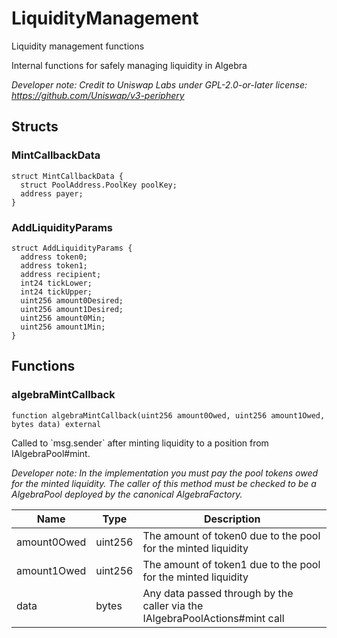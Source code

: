 

# LiquidityManagement


Liquidity management functions

Internal functions for safely managing liquidity in Algebra

*Developer note: Credit to Uniswap Labs under GPL-2.0-or-later license:
https://github.com/Uniswap/v3-periphery*


## Structs
### MintCallbackData



```solidity
struct MintCallbackData {
  struct PoolAddress.PoolKey poolKey;
  address payer;
}
```

### AddLiquidityParams



```solidity
struct AddLiquidityParams {
  address token0;
  address token1;
  address recipient;
  int24 tickLower;
  int24 tickUpper;
  uint256 amount0Desired;
  uint256 amount1Desired;
  uint256 amount0Min;
  uint256 amount1Min;
}
```


## Functions
### algebraMintCallback

```solidity
function algebraMintCallback(uint256 amount0Owed, uint256 amount1Owed, bytes data) external
```

Called to &#x60;msg.sender&#x60; after minting liquidity to a position from IAlgebraPool#mint.

*Developer note: In the implementation you must pay the pool tokens owed for the minted liquidity.
The caller of this method _must_ be checked to be a AlgebraPool deployed by the canonical AlgebraFactory.*

| Name | Type | Description |
| ---- | ---- | ----------- |
| amount0Owed | uint256 | The amount of token0 due to the pool for the minted liquidity |
| amount1Owed | uint256 | The amount of token1 due to the pool for the minted liquidity |
| data | bytes | Any data passed through by the caller via the IAlgebraPoolActions#mint call |

